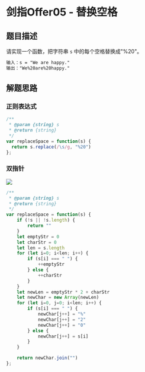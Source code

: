 # 剑指Offer05 - 替换空格

## 题目描述

请实现一个函数，把字符串 `s` 中的每个空格替换成"%20"。

```markdown
输入：s = "We are happy."
输出："We%20are%20happy."
```

## 解题思路

### 正则表达式

```javascript
/**
 * @param {string} s
 * @return {string}
 */
var replaceSpace = function(s) {
  return s.replace(/\s/g, "%20")
};
```

### 双指针

![](E:\Typra文档\img\Snipaste_2020-07-02_08-30-32.PNG)

```javascript
/**
 * @param {string} s
 * @return {string}
 */
var replaceSpace = function(s) {
    if (!s || !s.length) {
        return ""
    }
    let emptyStr = 0
    let charStr = 0
    let len = s.length
    for (let i=0; i<len; i++) {
        if (s[i] === " ") {
            ++emptyStr
        } else {
            ++charStr
        }
    }
    let newLen = emptyStr * 2 + charStr
    let newChar = new Array(newLen)
    for (let i=0, j=0; i<len; i++) {
        if (s[i] === " ") {
            newChar[j++] = "%"
            newChar[j++] = "2"
            newChar[j++] = "0"
        } else {
            newChar[j++] = s[i]
        }
    }

    return newChar.join("")
};
```

